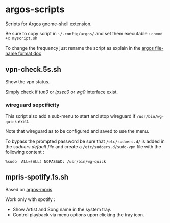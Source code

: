 # argos-scripts
Scripts for [Argos](https://github.com/p-e-w/argos) gnome-shell extension.

Be sure to copy script in `~/.config/argos/` and set them executable : `chmod +x myscript.sh`

To change the frequency just rename the script as explain in the [argos file-name format doc](https://github.com/p-e-w/argos#filename-format)


## vpn-check.5s.sh
Show the vpn status. 

Simply check if _tun0_ or _ipsec0_ or _wg0_ interface exist.


### wireguard sepcificity
This script also add a sub-menu to start and stop wireguard if `/usr/bin/wg-quick` exist.

Note that wireguard as to be configured and saved to use the menu.

To bypass the prompted password be sure that `/etc/sudoers.d/` is added in the _sudoers default file_ and create a `/etc/sudoers.d/sudo-vpn` file with the following content : 
```
%sudo  ALL=(ALL) NOPASSWD: /usr/bin/wg-quick
```


## mpris-spotify.1s.sh

Based on [argos-mpris](https://github.com/giedriusStan/argos-mpris)

Work only with spotify : 
* Show Artist and Song name in the system tray.
* Control playback via menu options upon clicking the tray icon.

